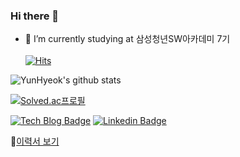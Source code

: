 ### Hi there 👋 
- 🔭 I’m currently studying at 삼성청년SW아카데미 7기<br><br>
[![Hits](https://hits.seeyoufarm.com/api/count/incr/badge.svg?url=https%3A%2F%2Fgithub.com%2FJoYunHyeok&count_bg=%2379C83D&title_bg=%23555555&icon=&icon_color=%23E7E7E7&title=hits&edge_flat=false)](https://hits.seeyoufarm.com)

![YunHyeok's github stats](https://github-readme-stats.vercel.app/api?username=JoYunHyeok&show_icons=true)

[![Solved.ac프로필](http://mazassumnida.wtf/api/v2/generate_badge?boj=whfprl1010)](https://solved.ac/whfprl1010)


[![Tech Blog Badge](http://img.shields.io/badge/-Tech%20blog-black?style=flat-square&logo=github&link=https://toitoitoi79.tistory.com/)](https://reliablecho-programming.tistory.com/)
[![Linkedin Badge](https://img.shields.io/badge/-LinkedIn-blue?style=flat-square&logo=Linkedin&logoColor=white&link=https://www.linkedin.com/in/seungeon-j-109950191/)](https://www.linkedin.com/in/yoonhyeokjo1010/)

📜[이력서 보기](https://www.notion.so/Jo-Yun-Hyeok-ed4073e088bd4837890919199242ef8e)

<!-- - [이력서(Resume)](노션링크)
- [프로젝트(Project)](노션링크)
 -->
 


<!--
**JoYunHyeok/JoYunHyeok** is a ✨ _special_ ✨ repository because its `README.md` (this file) appears on your GitHub profile.

Here are some ideas to get you started:

- 🔭 I’m currently working on ...
- 🌱 I’m currently learning ...
- 👯 I’m looking to collaborate on ...
- 🤔 I’m looking for help with ...
- 💬 Ask me about ...
- 📫 How to reach me: ...
- 😄 Pronouns: ...
- ⚡ Fun fact: ...
-->
